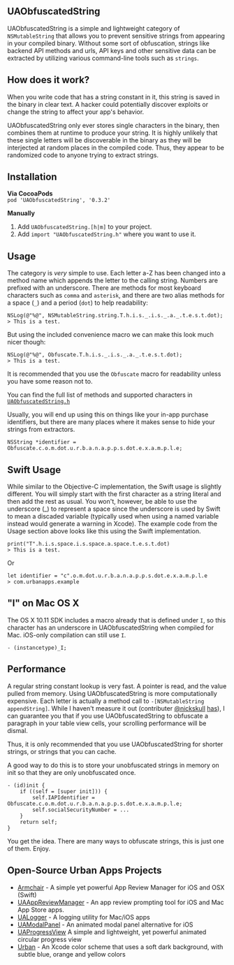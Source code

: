 ## UAObfuscatedString

UAObfuscatedString is a simple and lightweight category of `NSMutableString` that allows you to
prevent sensitive strings from appearing in your compiled binary.
Without some sort of obfuscation, strings like backend API methods and urls,
API keys and other sensitive data can be extracted by utilizing various
command-line tools such as `strings`.

## How does it work?

When you write code that has a string constant in it, this string is saved in the binary
in clear text. A hacker could potentially discover exploits or change the string to 
affect your app's behavior.

UAObfuscatedString only ever stores single characters in the binary, then combines them at
runtime to produce your string. It is highly unlikely that these single letters will be discoverable
in the binary as they will be interjected at random places in the compiled code. Thus, they
appear to be randomized code to anyone trying to extract strings.

## Installation

**Via CocoaPods**  
`pod 'UAObfuscatedString', '0.3.2'`  

**Manually**  
1. Add `UAObfuscatedString.[h|m]` to your project.  
2. Add `import "UAObfuscatedString.h"` where you want to use it.  

## Usage

The category is *very* simple to use.
Each letter a-Z has been changed into a method name which appends the letter to the calling string.
Numbers are prefixed with an underscore.
There are methods for most keyboard characters such as `comma` and `asterisk`,
and there are two alias methods for a space (`_`) and a period (`dot`) to help readability:

    NSLog(@"%@", NSMutableString.string.T.h.i.s._.i.s._.a._.t.e.s.t.dot); 
    > This is a test.

But using the included convenience macro we can make this look much nicer though:

    NSLog(@"%@", Obfuscate.T.h.i.s._.i.s._.a._.t.e.s.t.dot); 
    > This is a test.

It is recommended that you use the `Obfuscate` macro for readability unless you have some reason not to.

You can find the full list of methods and supported characters in [`UAObfuscatedString.h`](https://github.com/UrbanApps/UAObfuscatedString/blob/master/UAObfuscatedString.h)

Usually, you will end up using this on things like your in-app purchase identifiers,
but there are many places where it makes sense to hide your strings from extractors.

    NSString *identifier = Obfuscate.c.o.m.dot.u.r.b.a.n.a.p.p.s.dot.e.x.a.m.p.l.e;

## Swift Usage

While similar to the Objective-C implementation, the Swift usage is slightly different. You will simply start with the first character as a string literal and then add the rest as usual. You won't, however, be able to use the underscore (_) to represent a space since the underscore is used by Swift to mean a discaded variable (typically used when using a named variable instead would generate a warning in Xcode). The example code from the Usage section above looks like this using the Swift implementation.

    print("T".h.i.s.space.i.s.space.a.space.t.e.s.t.dot)
    > This is a test.

Or

    let identifier = "c".o.m.dot.u.r.b.a.n.a.p.p.s.dot.e.x.a.m.p.l.e
    > com.urbanapps.example


## "I" on Mac OS X

The OS X 10.11 SDK includes a macro already that is defined under `I`, so this character has an underscore in UAObfuscatedString when compiled for Mac. iOS-only compilation can still use `I`.

    - (instancetype)_I;

## Performance

A regular string constant lookup is very fast. A pointer is read, and the value pulled from memory.
Using UAObfuscatedString is more computationally expensive. Each letter is actually a method call
to `-[NSMutableString appendString]`. While I haven't measure it out (contributer [@nickskull](https://github.com/nickskull) [has](https://github.com/UrbanApps/UAObfuscatedString/issues/3#issuecomment-61385665)), I can guarantee you that if you
use UAObfuscatedString to obfuscate a paragraph in your table view cells, your scrolling performance will be dismal.

Thus, it is only recommended that you use UAObfuscatedString for shorter strings, or strings that you can cache.

A good way to do this is to store your unobfuscated strings in memory on init so that they are only unobfuscated once.

    - (id)init {
        if ((self = [super init])) {
            self.IAPIdentifier = Obfuscate.c.o.m.dot.u.r.b.a.n.a.p.p.s.dot.e.x.a.m.p.l.e;
            self.socialSecurityNumber = ...
        }
        return self;
    }


You get the idea. There are many ways to obfuscate strings, this is just one of them. Enjoy.

## Open-Source Urban Apps Projects

- [Armchair](https://github.com/UrbanApps/Armchair) - A simple yet powerful App Review Manager for iOS and OSX (Swift)
- [UAAppReviewManager](https://github.com/UrbanApps/UAAppReviewManager) - An app review prompting tool for iOS and Mac App Store apps.
- [UALogger](https://github.com/UrbanApps/UALogger) - A logging utility for Mac/iOS apps
- [UAModalPanel](https://github.com/UrbanApps/UAModalPanel) - An animated modal panel alternative for iOS
- [UAProgressView](https://github.com/UrbanApps/UAProgressView) A simple and lightweight, yet powerful animated circular progress view
- [Urban](https://github.com/UrbanApps/Urban) - An Xcode color scheme that uses a soft dark background, with subtle blue, orange and yellow colors
